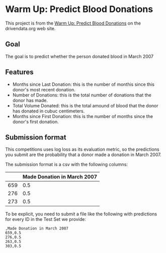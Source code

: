 # Warm Up: Predict Blood Donations
This project is from the [Warm Up: Predict Blood Donations](https://www.drivendata.org/competitions/2/warm-up-predict-blood-donations/page/5/) on the drivendata.org web site.

## Goal
The goal is to predict whether the person donated blood in March 2007

## Features
* Months since Last Donation: this is the number of monthis since this donor's most recent donation.
* Number of Donations: this is the total number of donations that the donor has made.
* Total Volume Donated: this is the total amound of blood that the donor has donated in cubuc centimeters.
* Months since First Donation: this is the number of months since the donor's first donation.

## Submission format

This competitions uses log loss as its evaluation metric, so the predictions you submit are the probability that a donor made a donation in March 2007.

The submission format is a csv with the following columns:

|               | Made Donation in March 2007|
| ------------- |:-------------------------- |
| 659           | 0.5                        |
| 276           | 0.5                        |
| 273           | 0.5                        |

To be explicit, you need to submit a file like the following with predictions for every ID in the Test Set we provide:

```
,Made Donation in March 2007
659,0.5
276,0.5
263,0.5
303,0.5